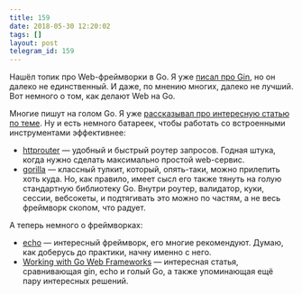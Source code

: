 ```yaml
---
title: 159
date: 2018-05-30 12:20:02
tags: []
layout: post
telegram_id: 159
---
```


Нашёл топик про Web-фреймворки в Go. Я уже [писал про Gin](https://t.me/itgram_channel/79), но он далеко не единственный. И даже, по мнению многих, далеко не лучший. Вот немного о том, как делают Web на Go.

Многие пишут на голом Go. Я уже [рассказывал про интересную статью по теме](https://t.me/itgram_channel/142). Ну и есть немного батареек, чтобы работать со встроенными инструментами эффективнее:

+ [httprouter](https://github.com/julienschmidt/httprouter) — удобный и быстрый роутер запросов. Годная штука, когда нужно сделать максимально простой web-сервис.
+ [gorilla](http://www.gorillatoolkit.org/) — классный тулкит, который, опять-таки, можно прилепить хоть куда. Но, как правило, имеет сысл его также тянуть на голую стандартную библиотеку Go. Внутри роутер, валидатор, куки, сессии, вебсокеты, и подтягивать это можно по частям, а не весь фреймворк скопом, что радует.

А теперь немного о фреймворках:

+ [echo](https://github.com/labstack/echo) — интересный фреймворк, его многие рекомендуют. Думаю, как доберусь до практики, начну именно с него.
+ [Working with Go Web Frameworks](https://www.ribice.ba/golang-web-frameworks/) — интересная статья, сравнивающая gin, echo и голый Go, а также упоминающая ещё пару интересных решений.
